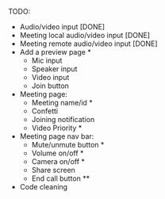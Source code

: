 TODO:
- Audio/video input [DONE] 
- Meeting local audio/video input [DONE]
- Meeting remote audio/video input [DONE]
- Add a preview page *
  + Mic input
  + Speaker input
  + Video input
  + Join button
- Meeting page:
  + Meeting name/id *
  + Confetti
  + Joining notification
  + Video Priority *
- Meeting page nav bar:
  + Mute/unmute button *
  + Volume on/off *
  + Camera on/off *
  + Share screen 
  + End call button **
- Code cleaning
